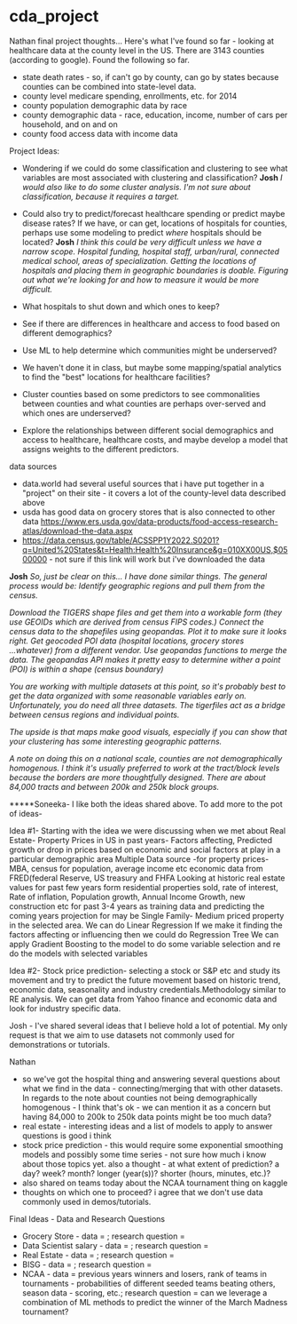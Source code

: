 # cda_project

Nathan final project thoughts... 
Here's what I've found so far - looking at healthcare data at the county level in the US. There are 3143 counties (according to google). Found the following so far.
- state death rates - so, if can't go by county, can go by states because counties can be combined into state-level data.
- county level medicare spending, enrollments, etc. for 2014
- county population demographic data by race
- county demographic data - race, education, income, number of cars per household, and on and on
- county food access data with income data

Project Ideas:
- Wondering if we could do some classification and clustering to see what variables are most associated with clustering and classification?
**Josh** *I would also like to do some cluster analysis. I'm not sure about classification, because it requires a target.*

- Could also try to predict/forecast healthcare spending or predict maybe disease rates? If we have, or can get, locations of hospitals for counties, perhaps use some modeling to predict _where_ hospitals should be located?
**Josh** *I think this could be very difficult unless we have a narrow scope. Hospital funding, hospital staff, urban/rural, connected medical school, areas of specialization. Getting the locations of hospitals and placing them in geographic boundaries is doable. Figuring out what we're looking for and how to measure it would be more difficult.*

- What hospitals to shut down and which ones to keep?
- See if there are differences in healthcare and access to food based on different demographics?
- Use ML to help determine which communities might be underserved?
- We haven't done it in class, but maybe some mapping/spatial analytics to find the "best" locations for healthcare facilities?
- Cluster counties based on some predictors to see commonalities between counties and what counties are perhaps over-served and which ones are underserved?
- Explore the relationships between different social demographics and access to healthcare, healthcare costs, and maybe develop a model that assigns weights to the different predictors.

data sources
- data.world had several useful sources that i have put together in a "project" on their site - it covers a lot of the county-level data described above
- usda has good data on grocery stores that is also connected to other data https://www.ers.usda.gov/data-products/food-access-research-atlas/download-the-data.aspx
- https://data.census.gov/table/ACSSPP1Y2022.S0201?q=United%20States&t=Health:Health%20Insurance&g=010XX00US,$0500000 - not sure if this link will work but i've downloaded the data

**Josh** *So, just be clear on this... I have done similar things. The general process would be: Identify geographic regions and pull them from the census.* 

*Download the TIGERS shape files and get them into a workable form (they use GEOIDs which are derived from census FIPS codes.) Connect the census data to the shapefiles using geopandas. Plot it to make sure it looks right. Get geocoded POI data (hospital locations, grocery stores ...whatever) from a different vendor. Use geopandas functions to merge the data. The geopandas API makes it pretty easy to determine wither a point (POI) is within a shape (census boundary)*

*You are working with multiple datasets at this point, so it's probably best to get the data organized with some reasonable variables early on. Unfortunately, you do need all three datasets. The tigerfiles act as a bridge between census regions and individual points.*

*The upside is that maps make good visuals, especially if you can show that your clustering has some interesting geographic patterns.*

*A note on doing this on a national scale, counties are not demographically homogenous. I think it's usually preferred to work at the tract/block levels because the borders are more thoughtfully designed.  There are about 84,000 tracts and between 200k and 250k block groups.*

*****Soneeka- I like both the ideas shared above. To add more to the pot of ideas-

Idea #1- Starting with the idea we were discussing when we met about Real Estate-
Property Prices in US in past years- Factors affecting, Predicted growth or drop in prices based on economic and social factors at play in a particular demographic area
Multiple Data source -for property prices- MBA, census for population, average income etc economic data from FRED(federal Reserve, US treasury and FHFA
Looking at historic real estate values for past few years form residential properties sold, rate of interest, Rate of inflation, Population growth, Annual Income Growth, new construction etc for past 3-4 years as training data and predicting the coming years projection for may be Single Family- Medium priced property in the selected area.
We can do Linear Regression
If we make it finding the factors affecting or influencing then we could do Regression Tree
We can apply Gradient Boosting to the model to do some variable selection and re do the models with selected variables

Idea #2- Stock price prediction- selecting a stock or S&P etc and study its movement and try to predict the future movement based on historic trend, economic data, seasonality and industry credentials.Methodology similar to  RE analysis. We can get data from Yahoo finance and economic data and look for industry specific data.

Josh - I've shared several ideas that I believe hold a lot of potential. My only request is that we aim to use datasets not commonly used for demonstrations or tutorials.  


Nathan
- so we've got the hospital thing and answering several questions about what we find in the data - connecting/merging that with other datasets. In regards to the note about counties not being demographically homogenous - I think that's ok - we can mention it as a concern but having 84,000 to 200k to 250k data points might be too much data?
- real estate - interesting ideas and a list of models to apply to answer questions is good i think
- stock price prediction - this would require some exponential smoothing models and possibly some time series - not sure how much i know about those topics yet. also a thought - at what extent of prediction? a day? week? month? longer (year(s))? shorter (hours, minutes, etc.)?
- also shared on teams today about the NCAA tournament thing on kaggle
- thoughts on which one to proceed? i agree that we don't use data commonly used in demos/tutorials.


Final Ideas - Data and Research Questions
- Grocery Store - data = ; research question =
- Data Scientist salary - data = ; research question =
- Real Estate - data = ; research question =
- BISG - data = ; research question = 
- NCAA - data = previous years winners and losers, rank of teams in tournaments - probabilities of different seeded teams beating others, season data - scoring, etc.; research question = can we leverage a combination of ML methods to predict the winner of the March Madness tournament?
